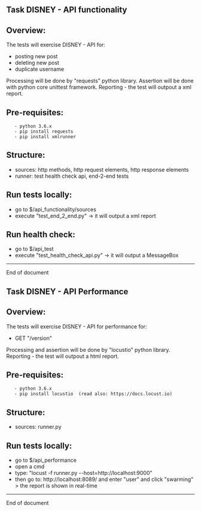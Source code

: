 Task DISNEY - API functionality
----------


## Overview:
The tests will exercise DISNEY - API for:
- posting new post
- deleting new post
- duplicate username

Processing will be done by "requests" python library.
Assertion will be done with python core unittest framework.
Reporting - the test will outpout a xml report.


## Pre-requisites:
```
   - python 3.6.x
   - pip install requests
   - pip install xmlrunner  
```


## Structure:
- sources: http methods, http request elements, http response elements
- runner: test health check api, end-2-end tests



## Run tests locally:
   - go to $/api_functionality/sources
   - execute "test_end_2_end.py" -> it will output a xml report



## Run health check:
   - go to $/api_test
   - execute "test_health_check_api.py" -> it will output a MessageBox




----------
End of document




Task DISNEY  - API Performance
----------


## Overview:
The tests will exercise DISNEY - API for performance for:
- GET "/version"

Processing and assertion will be done by "locustio" python library.
Reporting - the test will outpout a html report.


## Pre-requisites:
```
   - python 3.6.x
   - pip install locustio  (read also: https://docs.locust.io)
```


## Structure:
- sources: runner.py



## Run tests locally:
   - go to $/api_performance
   - open a cmd
   - type: "locust -f runner.py --host=http://localhost:9000"
   - then go to: http://localhost:8089/ and enter "user" and click "swarming" > the report is shown in real-time 







----------
End of document



